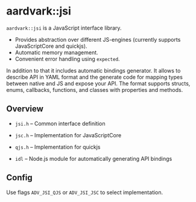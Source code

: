 # aardvark::jsi

`aardvark::jsi` is a JavaScript interface library.

- Provides abstraction over different JS-engines (currently supports JavaScriptCore and quickjs).
- Automatic memory management.
- Convenient error handling using `expected`.

In addition to that it includes automatic bindings generator.
It allows to describe API in YAML format and the generate code for mapping types
between native and JS and expose your API.
The format supports structs, enums, callbacks, functions, and classes with 
properties and methods.

## Overview

- `jsi.h` &ndash; Common interface definition
- `jsc.h` &ndash; Implementation for JavaScriptCore
- `qjs.h` &ndash; Implementation for quickjs

- `idl` &ndash; Node.js module for automatically generating API bindings

## Config

Use flags `ADV_JSI_QJS` or `ADV_JSI_JSC` to select implementation.

